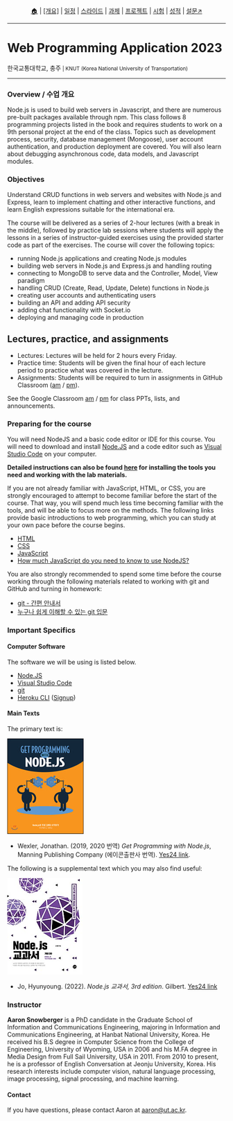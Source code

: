 <p id="menu" align="center">
  <a href="https://ut-nodejs.github.io" title="Home">🏠</a> |
  <a href="about.html" title="About"><u>[개요]</u></a> |
  <a href="/schedule.html" title="Schedule">일정</a> |
  <a href="/slides.html" title="Slides">스라이드</a> |
  <a href="/practice.html" title="Practice">과제</a> |
  <a href="/project.html" title="Project">프로젝트</a> |
  <a href="/tests.html" title="Tests">시험</a> |
  <a href="/grading.html" title="Grading">성적</a> |
  <a href="https://pollev.com/aarons007" title="PollEverywhere">설문↗️</a>
</p>

---

# Web Programming Application 2023

<p>한국교통대학교, 충주<small> | KNUT (Korea National University of Transportation)</small></p>

---

### Overview / 수업 개요

Node.js is used to build web servers in Javascript, and there are numerous pre-built packages available through npm. This class follows 8 programming projects listed in the book and requires students to work on a 9th personal project at the end of the class. Topics such as development process, security, database management (Mongoose), user account authentication, and production deployment are covered. You will also learn about debugging asynchronous code, data models, and Javascript modules.

### Objectives

Understand CRUD functions in web servers and websites with Node.js and Express, learn to implement chatting and other interactive functions, and learn English expressions suitable for the international era.

The course will be delivered as a series of 2-hour lectures (with a break in the middle), followed by practice lab sessions where students will apply the lessons in a series of instructor-guided exercises using the provided starter code as part of the exercises. The course will cover the following topics:

- running Node.js applications and creating Node.js modules
- building web servers in Node.js and Express.js and handling routing
- connecting to MongoDB to serve data and the Controller, Model, View paradigm
- handling CRUD (Create, Read, Update, Delete) functions in Node.js
- creating user accounts and authenticating users
- building an API and adding API security
- adding chat functionality with Socket.io
- deploying and managing code in production

## Lectures, practice, and assignments

- Lectures: Lectures will be held for 2 hours every Friday.
- Practice time: Students will be given the final hour of each lecture period to practice what was covered in the lecture.
- Assignments: Students will be required to turn in assignments in GitHub Classroom ([am](https://classroom.github.com/classrooms/126310482-2023sp-259122-1-am) / [pm](https://classroom.github.com/classrooms/126310482-2023sp-259122-2-pm)).

See the Google Classroom [am](https://classroom.google.com/c/NTEyMjUxMTM4MjQz?cjc=m5cbuja) / [pm](https://classroom.google.com/c/NTE2NTcyNjcwNjMz?cjc=sr6x7hg) for class PPTs, lists, and announcements.

### Preparing for the course

You will need NodeJS and a basic code editor or IDE for this course. You will need to download and install [Node.JS](https://nodejs.org/en/download/) and a code editor such as [Visual Studio Code](https://code.visualstudio.com/download) on your computer.

**Detailed instructions can also be found [here](https://ut-nodejs.github.io/instructions) for installing the tools you need and working with the lab materials.**

If you are not already familiar with JavaScript, HTML, or CSS, you are strongly encouraged to attempt to become familiar before the start of the course. That way, you will spend much less time becoming familiar with the tools, and will be able to focus more on the methods. The following links provide basic introductions to web programming, which you can study at your own pace before the course begins.

- [HTML](https://developer.mozilla.org/en-US/docs/Web/HTML/Element)
- [CSS](https://developer.mozilla.org/en-US/docs/Web/CSS/Reference)
- [JavaScript](https://developer.mozilla.org/en-US/docs/Web/JavaScript/Guide)
- [How much JavaScript do you need to know to use NodeJS?](https://nodejs.dev/en/learn/how-much-javascript-do-you-need-to-know-to-use-nodejs/)

You are also strongly recommended to spend some time before the course working through the following materials related to working with git and GitHub and turning in homework:

- [git - 간편 안내서](https://up1.github.io/git-guide/index.ko.html)
- [누구나 쉽게 이해할 수 있는 git 입문](https://backlog.com/git-tutorial/kr/)

### Important Specifics

#### Computer Software

The software we will be using is listed below.

- [Node.JS](https://nodejs.org/en/download/)
- [Visual Studio Code](https://code.visualstudio.com/download)
- [git](https://git-scm.com/downloads)
- [Heroku CLI](https://devcenter.heroku.com/articles/heroku-cli#download-and-install) ([Signup](https://signup.heroku.com/))

#### Main Texts

The primary text is:

![book-main](/img/gh-pages/book-main.jpg)

- Wexler, Jonathan. (2019, 2020 번역) _Get Programming with Node.js_, Manning Publishing Company (에이콘출판사 번역). [Yes24 link](http://www.yes24.com/Product/Goods/86429845).

The following is a supplemental text which you may also find useful:

![book-extra](/img/gh-pages/book-extra.jpg)

- Jo, Hyunyoung. (2022). _Node.js 교과서, 3rd edition_. Gilbert. [Yes24 link](http://www.yes24.com/Product/Goods/116192535)

### Instructor

**Aaron Snowberger** is a PhD candidate in the Graduate School of Information and Communications Engineering, majoring in Information and Communications Engineering, at Hanbat National University, Korea. He received his B.S degree in Computer Science from the College of Engineering, University of Wyoming, USA in 2006 and his M.FA degree in Media Design from Full Sail University, USA in 2011. From 2010 to present, he is a professor of English Conversation at Jeonju University, Korea. His research interests include computer vision, natural language processing, image processing, signal processing, and machine learning.

#### Contact

If you have questions, please contact Aaron at [aaron@ut.ac.kr](aaron@ut.ac.kr).
